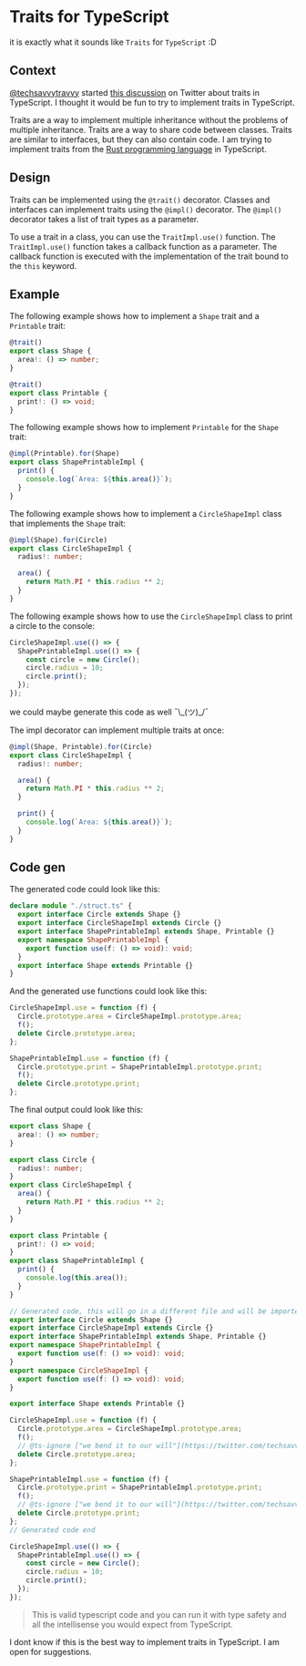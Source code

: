 # Traits for TypeScript
it is exactly what it sounds like `Traits` for `TypeScript` :D

## Context
[@techsavvytravvy](https://twitter.com/techsavvytravvy)
started [this discussion](https://twitter.com/techsavvytravvy/status/1707247698120728889) on Twitter about traits in TypeScript. I thought it would be fun to try to implement traits in TypeScript.

Traits are a way to implement multiple inheritance without the problems of multiple inheritance. Traits are a way to share code between classes. Traits are similar to interfaces, but they can also contain code.
I am trying to implement traits from the [Rust programming language](https://www.rust-lang.org/) in TypeScript.

## Design

Traits can be implemented using the `@trait()` decorator. Classes and interfaces can implement traits using the `@impl()` decorator. The `@impl()` decorator takes a list of trait types as a parameter.

To use a trait in a class, you can use the `TraitImpl.use()` function. The `TraitImpl.use()` function takes a callback function as a parameter. The callback function is executed with the implementation of the trait bound to the `this` keyword.

## **Example**

The following example shows how to implement a `Shape` trait and a `Printable` trait:

```typescript
@trait()
export class Shape {
  area!: () => number;
}

@trait()
export class Printable {
  print!: () => void;
}
```

The following example shows how to implement `Printable` for the `Shape` trait:

```typescript
@impl(Printable).for(Shape)
export class ShapePrintableImpl {
  print() {
    console.log(`Area: ${this.area()}`);
  }
}
```

The following example shows how to implement a `CircleShapeImpl` class that implements the `Shape` trait:

```typescript
@impl(Shape).for(Circle)
export class CircleShapeImpl {
  radius!: number;

  area() {
    return Math.PI * this.radius ** 2;
  }
}
```

The following example shows how to use the `CircleShapeImpl` class to print a circle to the console:

```typescript
CircleShapeImpl.use(() => {
  ShapePrintableImpl.use(() => {
    const circle = new Circle();
    circle.radius = 10;
    circle.print();
  });
});
```
we could maybe generate this code as well ¯\\\_(ツ)\_/¯

The impl decorator can implement multiple traits at once:
```typescript
@impl(Shape, Printable).for(Circle)
export class CircleShapeImpl {
  radius!: number;

  area() {
    return Math.PI * this.radius ** 2;
  }

  print() {
    console.log(`Area: ${this.area()}`);
  }
}
```
## **Code gen**

The generated code could look like this:

```typescript
declare module "./struct.ts" {
  export interface Circle extends Shape {}
  export interface CircleShapeImpl extends Circle {}
  export interface ShapePrintableImpl extends Shape, Printable {}
  export namespace ShapePrintableImpl {
    export function use(f: () => void): void;
  }
  export interface Shape extends Printable {}
}
```

And the generated use functions could look like this:

```typescript
CircleShapeImpl.use = function (f) {
  Circle.prototype.area = CircleShapeImpl.prototype.area;
  f();
  delete Circle.prototype.area;
};

ShapePrintableImpl.use = function (f) {
  Circle.prototype.print = ShapePrintableImpl.prototype.print;
  f();
  delete Circle.prototype.print;
};
```

The final output could look like this:

```typescript
export class Shape {
  area!: () => number;
}

export class Circle {
  radius!: number;
}
export class CircleShapeImpl {
  area() {
    return Math.PI * this.radius ** 2;
  }
}

export class Printable {
  print!: () => void;
}
export class ShapePrintableImpl {
  print() {
    console.log(this.area());
  }
}

// Generated code, this will go in a different file and will be imported
export interface Circle extends Shape {}
export interface CircleShapeImpl extends Circle {}
export interface ShapePrintableImpl extends Shape, Printable {}
export namespace ShapePrintableImpl {
  export function use(f: () => void): void;
}
export namespace CircleShapeImpl {
  export function use(f: () => void): void;
}

export interface Shape extends Printable {}

CircleShapeImpl.use = function (f) {
  Circle.prototype.area = CircleShapeImpl.prototype.area;
  f();
  // @ts-ignore ["we bend it to our will"](https://twitter.com/techsavvytravvy/status/1707418798838423679)
  delete Circle.prototype.area;
};

ShapePrintableImpl.use = function (f) {
  Circle.prototype.print = ShapePrintableImpl.prototype.print;
  f();
  // @ts-ignore ["we bend it to our will"](https://twitter.com/techsavvytravvy/status/1707418798838423679)
  delete Circle.prototype.print;
};
// Generated code end

CircleShapeImpl.use(() => {
  ShapePrintableImpl.use(() => {
    const circle = new Circle();
    circle.radius = 10;
    circle.print();
  });
});
```
> This is valid typescript code and you can run it with type safety and all the intellisense you would expect from TypeScript.

I dont know if this is the best way to implement traits in TypeScript. I am open for suggestions.